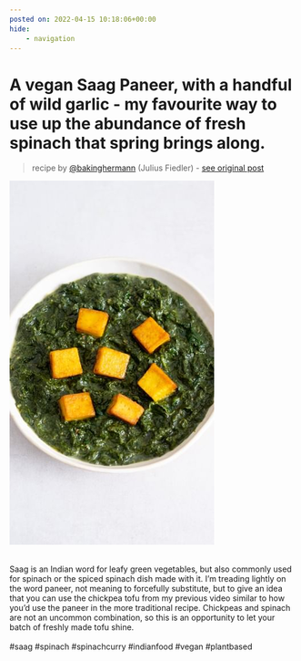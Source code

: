 ```yaml
---
posted on: 2022-04-15 10:18:06+00:00
hide:
    - navigation
---
```


# A vegan Saag Paneer, with a handful of wild garlic - my favourite way to use up the abundance of fresh spinach that spring brings along. 

> recipe by [@bakinghermann](https://www.instagram.com/bakinghermann/) 
(Julius Fiedler) - [see original post](https://instagram.com/p/CcXi285IQVq)

![](../img/bakinghermann_15-04-2022_1004.png)

\
Saag is an Indian word for leafy green vegetables, but also commonly used for spinach or the spiced spinach dish made with it. I’m treading lightly on the word paneer, not meaning to forcefully substitute, but to give an idea that you can use the chickpea tofu from my previous video similar to how you’d use the paneer in the more traditional recipe. Chickpeas and spinach are not an uncommon combination, so this is an opportunity to let your batch of freshly made tofu shine. \
\
\#saag \#spinach \#spinachcurry \#indianfood \#vegan \#plantbased 